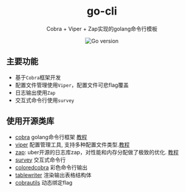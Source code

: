 <h1 align="center">go-cli</h1>

<div align="center">
Cobra + Viper + Zap实现的golang命令行模板
<p align="center">
<img src="https://img.shields.io/badge/Golang-1.20.2-brightgreen" alt="Go version"/> 
</p>
</div>

## 主要功能
- 基于`Cobra`框架开发
- 配置文件管理使用`Viper`，配置文件可悲flag覆盖
- 日志输出使用`Zap` 
- 交互式命令行使用`survey`   

## 使用开源类库
- [cobra](https://github.com/spf13/cobra) golang命令行框架 [教程](https://gin-gonic.com/zh-cn/docs/) 
- [viper](https://github.com/spf13/viper)  配置管理工具, 支持多种配置文件类型.[教程](https://darjun.github.io/2020/01/18/godailylib/viper/) 
- [zap](https://github.com/uber-go/zap): uber开源的日志库zap，对性能和内存分配做了极致的优化.  [教程](https://darjun.github.io/2020/04/23/godailylib/zap/)
- [survey](https://github.com/AlecAivazis/survey/v2 ) 交互式命令行 
- [coloredcobra](https://github.com/ivanpirog/coloredcobra) 彩色命令行输出
- [tablewriter](https://github.com/olekukonko/tablewriter)  渲染输出表格结构体 
- [cobrautils](https://github.com/go-jarvis/cobrautils ) 动态绑定flag
 